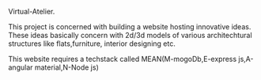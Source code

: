 Virtual-Atelier.

This project is concerned with building a website hosting innovative ideas. These ideas basically concern with 2d/3d models of various
architechtural structures like flats,furniture, interior designing etc.

This website requires a techstack called MEAN(M-mogoDb,E-express js,A-angular material,N-Node js)
